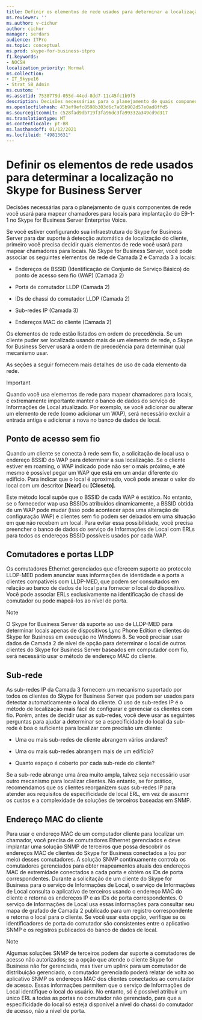 ```yaml
---
title: Definir os elementos de rede usados para determinar a localização no Skype for Business Server
ms.reviewer: ''
ms.author: v-cichur
author: cichur
manager: serdars
audience: ITPro
ms.topic: conceptual
ms.prod: skype-for-business-itpro
f1.keywords:
- NOCSH
localization_priority: Normal
ms.collection:
- IT_Skype16
- Strat_SB_Admin
ms.custom: ''
ms.assetid: 7538779d-055d-44ed-8dd7-11c45fc1b9f5
description: Decisões necessárias para o planejamento de quais componentes de rede você usará para mapear chamadores para locais para implantação do E9-1-1 no Skype for Business Server Enterprise Voice.
ms.openlocfilehash: 473ef9efc8598b303d6c7a05b902d57e0ad8ffd5
ms.sourcegitcommit: c528fad9db719f3fa96dc3fa99332a349cd9d317
ms.translationtype: MT
ms.contentlocale: pt-BR
ms.lasthandoff: 01/12/2021
ms.locfileid: "49813631"
---
```

# <a name="define-the-network-elements-used-to-determine-location-in-skype-for-business-server"></a>Definir os elementos de rede usados para determinar a localização no Skype for Business Server
 
Decisões necessárias para o planejamento de quais componentes de rede você usará para mapear chamadores para locais para implantação do E9-1-1 no Skype for Business Server Enterprise Voice.
  
Se você estiver configurando sua infraestrutura do Skype for Business Server para dar suporte à detecção automática de localização do cliente, primeiro você precisa decidir quais elementos de rede você usará para mapear chamadores para locais. No Skype for Business Server, você pode associar os seguintes elementos de rede de Camada 2 e Camada 3 a locais:
  
- Endereços de BSSID (Identificação de Conjunto de Serviço Básico) do ponto de acesso sem fio (WAP) (Camada 2)
    
- Porta de comutador LLDP (Camada 2)
    
- IDs de chassi do comutador LLDP (Camada 2)
    
- Sub-redes IP (Camada 3)
    
- Endereços MAC do cliente (Camada 2)
    
Os elementos de rede estão listados em ordem de precedência. Se um cliente puder ser localizado usando mais de um elemento de rede, o Skype for Business Server usará a ordem de precedência para determinar qual mecanismo usar. 
  
As seções a seguir fornecem mais detalhes de uso de cada elemento da rede.
  
> [!IMPORTANT]
> Quando você usa elementos de rede para mapear chamadores para locais, é extremamente importante manter o banco de dados do serviço de Informações de Local atualizado. Por exemplo, se você adicionar ou alterar um elemento de rede (como adicionar um WAP), será necessário excluir a entrada antiga e adicionar a nova no banco de dados de local. 
  
## <a name="wireless-access-point"></a>Ponto de acesso sem fio

Quando um cliente se conecta à rede sem fio, a solicitação de local usa o endereço BSSID do WAP para determinar a sua localização. Se o cliente estiver em roaming, o WAP indicado pode não ser o mais próximo, e até mesmo é possível pegar um WAP que está em um andar diferente do edifício. Para indicar que o local é aproximado, você pode anexar o valor do local com um descritor **[Near]** ou **[Closeto].**
  
Este método local supõe que o BSSID de cada WAP é estático. No entanto, se o fornecedor wap usa BSSIDs atribuídos dinamicamente, a BSSID obtida de um WAP pode mudar (isso pode acontecer após uma alteração de configuração WAP) e clientes sem fio podem ser deixados em uma situação em que não recebem um local. Para evitar essa possibilidade, você precisa preencher o banco de dados do serviço de Informações de Local com ERLs para todos os endereços BSSID possíveis usados por cada WAP. 
  
## <a name="lldp-ports-and-switches"></a>Comutadores e portas LLDP

Os comutadores Ethernet gerenciados que oferecem suporte ao protocolo LLDP-MED podem anunciar suas informações de identidade e a porta a clientes compatíveis com LLDP-MED, que podem ser consultados em relação ao banco de dados de local para fornecer o local do dispositivo. Você pode associar ERLs exclusivamente na identificação de chassi de comutador ou pode mapeá-los ao nível de porta.
  
> [!NOTE]
> O Skype for Business Server dá suporte ao uso de LLDP-MED para determinar locais apenas de dispositivos Lync Phone Edition e clientes do Skype for Business em execução no Windows 8. Se você precisar usar dados de Camada 2 de nível de opção para determinar o local de outros clientes do Skype for Business Server baseados em computador com fio, será necessário usar o método de endereço MAC do cliente. 
  
## <a name="subnet"></a>Sub-rede

As sub-redes IP da Camada 3 fornecem um mecanismo suportado por todos os clientes do Skype for Business Server que podem ser usados para detectar automaticamente o local do cliente. O uso de sub-redes IP é o método de localização mais fácil de configurar e gerenciar os clientes com fio. Porém, antes de decidir usar as sub-redes, você deve usar as seguintes perguntas para ajudar a determinar se a especificidade do local da sub-rede é boa o suficiente para localizar com precisão um cliente:
  
- Uma ou mais sub-redes de cliente abrangem vários andares?
    
- Uma ou mais sub-redes abrangem mais de um edifício?
    
- Quanto espaço é coberto por cada sub-rede do cliente?
    
Se a sub-rede abrange uma área muito ampla, talvez seja necessário usar outro mecanismo para localizar clientes. No entanto, se for prático, recomendamos que os clientes reorganizem suas sub-redes IP para atender aos requisitos de especificidade de local ERL, em vez de assumir os custos e a complexidade de soluções de terceiros baseadas em SNMP.
  
## <a name="client-mac-address"></a>Endereço MAC do cliente

Para usar o endereço MAC de um computador cliente para localizar um chamador, você precisa de comutadores Ethernet gerenciados e deve implantar uma solução SNMP de terceiros que possa descobrir os endereços MAC de clientes do Skype for Business conectados a (ou por meio) desses comutadores. A solução SNMP continuamente controla os comutadores gerenciados para obter mapeamentos atuais dos endereços MAC de extremidade conectados a cada porta e obtém os IDs de porta correspondentes. Durante a solicitação de um cliente do Skype for Business para o serviço de Informações de Local, o serviço de Informações de Local consulta o aplicativo de terceiros usando o endereço MAC do cliente e retorna os endereços IP e as IDs de porta correspondentes. O serviço de Informações de Local usa essas informações para consultar seu mapa de grafado de Camada 2 publicado para um registro correspondente e retorna o local para o cliente. Se você usar esta opção, verifique se os identificadores de porta do comutador são consistentes entre o aplicativo SNMP e os registros publicados do banco de dados de local.
  
> [!NOTE]
> Algumas soluções SNMP de terceiros podem dar suporte a comutadores de acesso não autorizados; se a opção que atende o cliente Skype for Business não for gerenciada, mas tiver um uplink para um comutador de distribuição gerenciado, o comutador gerenciado poderá relatar de volta ao aplicativo SNMP os endereços MAC dos clientes conectados ao comutador de acesso. Essas informações permitem que o serviço de Informações de Local identifique o local do usuário. No entanto, só é possível atribuir um único ERL a todas as portas no comutador não gerenciado, para que a especificidade do local só esteja disponível a nível do chassi do comutador de acesso, não a nível de porta. 
  

